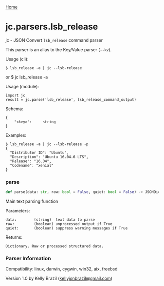 [Home](https://kellyjonbrazil.github.io/jc/)
<a id="jc.parsers.lsb_release"></a>

# jc.parsers.lsb\_release

jc - JSON Convert `lsb_release` command parser

This parser is an alias to the Key/Value parser (`--kv`).

Usage (cli):

    $ lsb_release -a | jc --lsb-release

or
    $ jc lsb_release -a

Usage (module):

    import jc
    result = jc.parse('lsb_release', lsb_release_command_output)

Schema:

    {
        "<key>":     string
    }

Examples:

    $ lsb_release -a | jc --lsb-release -p
    {
      "Distributor ID": "Ubuntu",
      "Description": "Ubuntu 16.04.6 LTS",
      "Release": "16.04",
      "Codename": "xenial"
    }

<a id="jc.parsers.lsb_release.parse"></a>

### parse

```python
def parse(data: str, raw: bool = False, quiet: bool = False) -> JSONDictType
```

Main text parsing function

Parameters:

    data:        (string)  text data to parse
    raw:         (boolean) unprocessed output if True
    quiet:       (boolean) suppress warning messages if True

Returns:

    Dictionary. Raw or processed structured data.

### Parser Information
Compatibility:  linux, darwin, cygwin, win32, aix, freebsd

Version 1.0 by Kelly Brazil (kellyjonbrazil@gmail.com)
